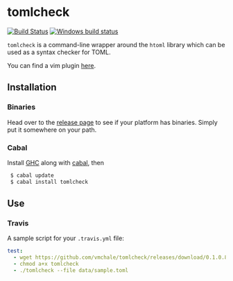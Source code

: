# tomlcheck

[![Build Status](https://travis-ci.org/vmchale/tomlcheck.svg?branch=master)](https://travis-ci.org/vmchale/tomlcheck)
[![Windows build status](https://ci.appveyor.com/api/projects/status/github/vmchale/tomlcheck?svg=true)](https://ci.appveyor.com/project/vmchale/tomlcheck)

`tomlcheck` is a command-line wrapper around the `htoml` library which can be
used as a syntax checker for TOML.

You can find a vim plugin [here](https://github.com/vmchale/tomlcheck-vim).

## Installation

### Binaries

Head over to the [release page](https://github.com/vmchale/tomlcheck/releases) to see if your platform has
binaries. Simply put it somewhere on your path.

### Cabal

Install [GHC](https://www.haskell.org/ghc/download.html) along with 
[cabal](https://www.haskell.org/downloads#minimal), then

```bash
 $ cabal update
 $ cabal install tomlcheck
```

## Use

### Travis

A sample script for your `.travis.yml` file:

```yaml
test:
  - wget https://github.com/vmchale/tomlcheck/releases/download/0.1.0.8/tomlcheck-x86_64-unkown-linux-gnu -O tomlcheck
  - chmod a+x tomlcheck
  - ./tomlcheck --file data/sample.toml
```

